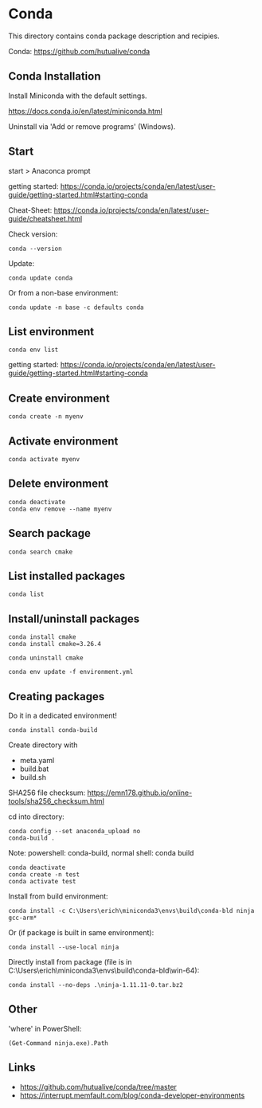 # Conda
This directory contains conda package description and recipies.

Conda: https://github.com/hutualive/conda

## Conda Installation

Install Miniconda with the default settings.

https://docs.conda.io/en/latest/miniconda.html

Uninstall via 'Add or remove programs' (Windows).

## Start
start > Anaconca prompt

getting started: https://conda.io/projects/conda/en/latest/user-guide/getting-started.html#starting-conda

Cheat-Sheet:
https://conda.io/projects/conda/en/latest/user-guide/cheatsheet.html

Check version:
```
conda --version
```
Update:
```
conda update conda
```
Or from a non-base environment:
```
conda update -n base -c defaults conda
```
## List environment
```
conda env list
```

getting started: https://conda.io/projects/conda/en/latest/user-guide/getting-started.html#starting-conda

## Create environment
```
conda create -n myenv
``` 

## Activate environment
```
conda activate myenv
``` 

## Delete environment
```
conda deactivate
conda env remove --name myenv
````

## Search package
```
conda search cmake
``` 

## List installed packages
```
conda list
``` 

## Install/uninstall packages
```
conda install cmake
conda install cmake=3.26.4
``` 
```
conda uninstall cmake
``` 

```
conda env update -f environment.yml
```
## Creating packages
Do it in a dedicated environment!
```
conda install conda-build 
```

Create directory with
- meta.yaml
- build.bat
- build.sh

SHA256 file checksum: https://emn178.github.io/online-tools/sha256_checksum.html

cd into directory:
```
conda config --set anaconda_upload no
conda-build .
```
Note: powershell: conda-build, normal shell: conda build

```
conda deactivate
conda create -n test
conda activate test
```
Install from build environment:
```
conda install -c C:\Users\erich\miniconda3\envs\build\conda-bld ninja gcc-arm* 
```
Or (if package is built in same environment):
```
conda install --use-local ninja
```

Directly install from package (file is in C:\Users\erich\miniconda3\envs\build\conda-bld\win-64):
```
conda install --no-deps .\ninja-1.11.11-0.tar.bz2
```
## Other
'where' in PowerShell:
```
(Get-Command ninja.exe).Path
```
## Links
- https://github.com/hutualive/conda/tree/master
- https://interrupt.memfault.com/blog/conda-developer-environments

